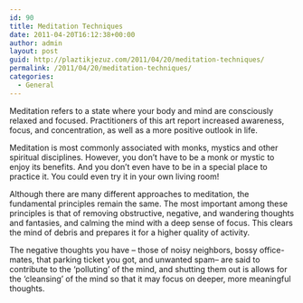 ```yaml
---
id: 90
title: Meditation Techniques
date: 2011-04-20T16:12:38+00:00
author: admin
layout: post
guid: http://plaztikjezuz.com/2011/04/20/meditation-techniques/
permalink: /2011/04/20/meditation-techniques/
categories:
  - General
---
```

Meditation refers to a state where your body and mind are consciously relaxed and focused. Practitioners of this art report increased awareness, focus, and concentration, as well as a more positive outlook in life.

Meditation is most commonly associated with monks, mystics and other spiritual disciplines. However, you don’t have to be a monk or mystic to enjoy its benefits. And you don’t even have to be in a special place to practice it. You could even try it in your own living room!

Although there are many different approaches to meditation, the fundamental principles remain the same. The most important among these principles is that of removing obstructive, negative, and wandering thoughts and fantasies, and calming the mind with a deep sense of focus. This clears the mind of debris and prepares it for a higher quality of activity.

The negative thoughts you have – those of noisy neighbors, bossy office-mates, that parking ticket you got, and unwanted spam– are said to contribute to the ‘polluting’ of the mind, and shutting them out is allows for the ‘cleansing’ of the mind so that it may focus on deeper, more meaningful thoughts.